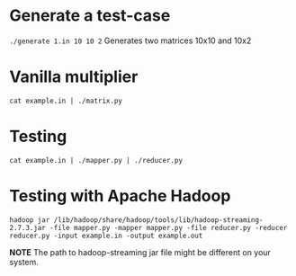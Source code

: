 # Generate a test-case

`./generate 1.in 10 10 2`
Generates two matrices 10x10 and 10x2

# Vanilla multiplier

`cat example.in | ./matrix.py`

# Testing

`cat example.in | ./mapper.py | ./reducer.py`

# Testing with Apache Hadoop

`hadoop jar /lib/hadoop/share/hadoop/tools/lib/hadoop-streaming-2.7.3.jar -file mapper.py -mapper mapper.py -file reducer.py -reducer reducer.py -input example.in -output example.out`

**NOTE** 
The path to hadoop-streaming jar file might be different on your system.
